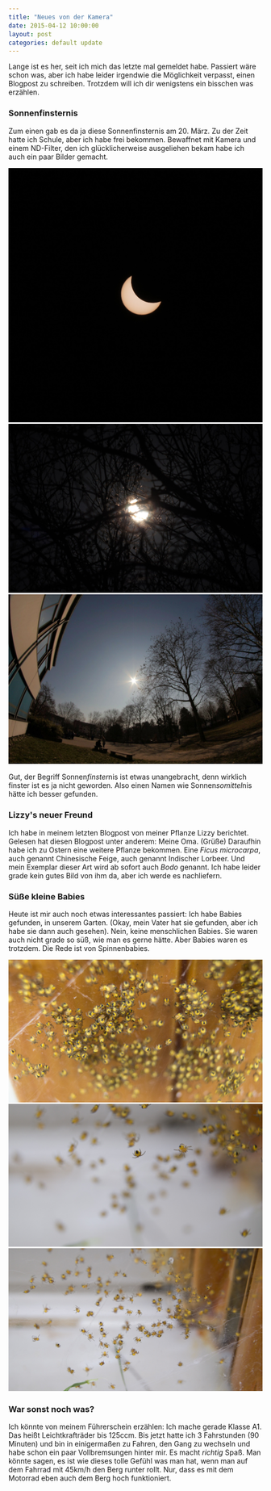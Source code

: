 ```yaml
---
title: "Neues von der Kamera"
date: 2015-04-12 10:00:00
layout: post
categories: default update
---
```


Lange ist es her, seit ich mich das letzte mal gemeldet habe.
Passiert wäre schon was, aber ich habe leider irgendwie die Möglichkeit verpasst, einen Blogpost zu schreiben.
Trotzdem will ich dir wenigstens ein bisschen was erzählen.

### Sonnenfinsternis

Zum einen gab es da ja diese Sonnenfinsternis am 20. März. Zu der Zeit hatte ich Schule, aber ich habe frei bekommen.
Bewaffnet mit Kamera und einem ND-Filter, den ich glücklicherweise ausgeliehen bekam habe ich auch ein paar Bilder gemacht.

![sonnenfinsternis1](/assets/20150412/img_0001.jpg)
![sonnenfinsternis2](/assets/20150412/img_0002.jpg)
![sonnenfinsternis3](/assets/20150412/img_0003.jpg)

Gut, der Begriff Sonnen*finster*nis ist etwas unangebracht, denn wirklich finster ist es ja nicht geworden. Also einen Namen wie Sonnen*somittel*nis hätte ich besser gefunden.

### Lizzy's neuer Freund

Ich habe in meinem letzten Blogpost von meiner Pflanze Lizzy berichtet. Gelesen hat diesen Blogpost unter anderem: Meine Oma. (Grüße) Daraufhin habe ich zu Ostern eine weitere Pflanze bekommen. Eine *Ficus microcarpa*, auch genannt Chinesische Feige, auch genannt Indischer Lorbeer. Und mein Exemplar dieser Art wird ab sofort auch *Bodo* genannt.
Ich habe leider grade kein gutes Bild von ihm da, aber ich werde es nachliefern.

### Süße kleine Babies

Heute ist mir auch noch etwas interessantes passiert: Ich habe Babies gefunden, in unserem Garten. (Okay, mein Vater hat sie gefunden, aber ich habe sie dann auch gesehen). Nein, keine menschlichen Babies. Sie waren auch nicht grade so süß, wie man es gerne hätte. Aber Babies waren es trotzdem. Die Rede ist von Spinnenbabies.

![spinnen1](/assets/20150412/img_0004.jpg)
![spinnen2](/assets/20150412/img_0005.jpg)
![spinnen3](/assets/20150412/img_0006.jpg)

### War sonst noch was?

Ich könnte von meinem Führerschein erzählen: Ich mache gerade Klasse A1. Das heißt Leichtkrafträder bis 125ccm. Bis jetzt hatte ich 3 Fahrstunden (90 Minuten) und bin in einigermaßen zu Fahren, den Gang zu wechseln und habe schon ein paar Vollbremsungen hinter mir. Es macht *richtig* Spaß. Man könnte sagen, es ist wie dieses tolle Gefühl was man hat, wenn man auf dem Fahrrad mit 45km/h den Berg runter rollt. Nur, dass es mit dem Motorrad eben auch dem Berg hoch funktioniert.